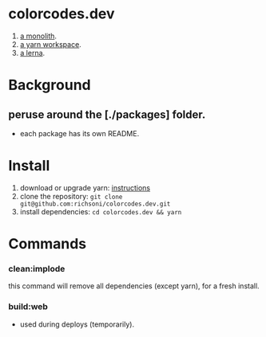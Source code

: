 # colorcodes.dev

1. [a monolith].
2. [a yarn workspace].
3. [a lerna].

# Background
## peruse around the [./packages] folder.
* each package has its own README.

# Install
1. download or upgrade yarn: [instructions](https://yarnpkg.com/lang/en/docs/install/)
2. clone the repository: `git clone git@github.com:richsoni/colorcodes.dev.git`
3. install dependencies: `cd colorcodes.dev && yarn`

# Commands

### clean:implode
this command will remove all dependencies (except yarn), for a fresh install.

### build:web
* used during deploys (temporarily).

[a monolith]: https://en.wikipedia.org/wiki/Monorepo
[a yarn workspace]: https://yarnpkg.com/lang/en/docs/workspaces/
[a lerna]: https://lerna.js.org
